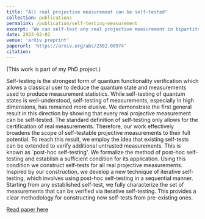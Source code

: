 ```yaml
---
title: "All real projective measurement can be self-tested"
collection: publications
permalink: /publication/self-testing-measurement
excerpt: 'We can self-test any real projective measurement in bipartite Bell scenario.'
date: 2023-02-02
venue: 'arXiv preprint'
paperurl: 'https://arxiv.org/abs/2302.00974'
citation:
---
```


(This work is part of my PhD project.)

Self-testing is the strongest form of quantum functionality verification which allows a classical user to deduce the quantum state and measurements used to produce measurement statistics. While self-testing of quantum states is well-understood, self-testing of measurements, especially in high dimensions, has remained more elusive. We demonstrate the first general result in this direction by showing that every real projective measurement can be self-tested. The standard definition of self-testing only allows for the certification of real measurements. Therefore, our work effectively broadens the scope of self-testable projective measurements to their full potential. To reach this result, we employ the idea that existing self-tests can be extended to verify additional untrusted measurements. This is known as `post-hoc self-testing'. We formalize the method of post-hoc self-testing and establish a sufficient condition for its application. Using this condition we construct self-tests for all real projective measurements. Inspired by our construction, we develop a new technique of iterative self-testing, which involves using post-hoc self-testing in a sequential manner. Starting from any established self-test, we fully characterize the set of measurements that can be verified via iterative self-testing. This provides a clear methodology for constructing new self-tests from pre-existing ones.

[Read paper here](https://arxiv.org/abs/2302.00974)